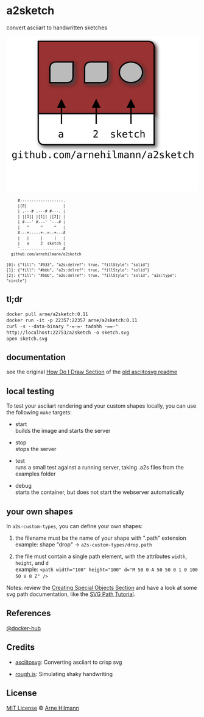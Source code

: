 # a2sketch

convert asciiart to handwritten sketches

![sketch](examples/logo-sketch.svg)

<sub>

         #-------------------.
         |[0]                |
         | .---# .---# #---. |
         | |[1]| |[1]| |[2]| |
         | #---' #---' '---# |
         |   ^     ^     ^   |
         #---+-----+--=--+---#
         |   |     |     |   |
         |   a     2  sketch |
         '-------------------#
      github.com/arnehilmann/a2sketch

    [0]: {"fill": "#933", "a2s:delref": true, "fillStyle": "solid"}
    [1]: {"fill": "#bbb", "a2s:delref": true, "fillStyle": "solid"}
    [2]: {"fill": "#bbb", "a2s:delref": true, "fillStyle": "solid", "a2s:type": "circle"}
</sub>

## tl;dr

```
docker pull arne/a2sketch:0.11
docker run -it -p 22357:22357 arne/a2sketch:0.11
curl -s --data-binary "-=-=- tadahh -==-" http://localhost:22753/a2sketch -o sketch.svg
open sketch.svg
```


## documentation

see the original
[How Do I Draw Section](https://github.com/dhobsd/asciitosvg#how-do-i-draw)
of the [old asciitosvg readme](https://github.com/dhobsd/asciitosvg)


## local testing

To test your asciiart rendering and your custom shapes locally, you can use the following `make` targets:

* start<br/>
  builds the image and starts the server

* stop<br/>
  stops the server

* test<br/>
  runs a small test against a running server, taking .a2s files from the examples folder

* debug<br/>
  starts the container, but does not start the webserver automatically


## your own shapes

In `a2s-custom-types`, you can define your own shapes:

1. the filename must be the name of your shape with ".path" extension<br/>
   example: shape "drop" -> `a2s-custom-types/drop.path`

2. the file must contain a single path element, with the attributes `width`, `height`, and `d`<br/>
   example: `<path width="100" height="100" d="M 50 0 A 50 50 0 1 0 100 50 V 0 Z" />`

Notes: review the [Creating Special Objects Section](https://github.com/dhobsd/asciitosvg#creating-special-objects)
and have a look at some svg path documentation, like the
[SVG Path Tutorial](https://developer.mozilla.org/en-US/docs/Web/SVG/Tutorial/Paths).


## References

[@docker-hub](https://hub.docker.com/r/arne/a2sketch/)


## Credits

* [asciitosvg](https://github.com/dhobsd/asciitosvg):
  Converting asciiart to crisp svg

* [rough.js](https://github.com/pshihn/rough):
  Simulating shaky handwriting


## License

[MIT License](LICENSE) © [Arne Hilmann](https://github.com/arnehilmann)
